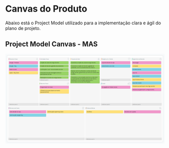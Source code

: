# Canvas do Produto
Abaixo está o Project Model utilizado para a implementação clara e ágil do plano de projeto.

## Project Model Canvas - MAS
![Preview](images/canvas/MAS-CANVAS.png?raw=true "Project Model Canvas - MAS")
